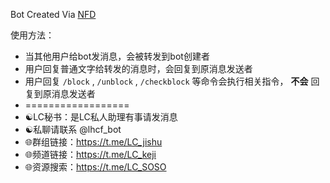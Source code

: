 Bot Created Via [NFD](https://github.com/liuhui19994/nfd)

使用方法：

- 当其他用户给bot发消息，会被转发到bot创建者
- 用户回复普通文字给转发的消息时，会回复到原消息发送者
- 用户回复 `/block` ,  `/unblock` ,  `/checkblock` 等命令会执行相关指令， **不会** 回复到原消息发送者
- ==================
- ☯️LC秘书：是LC私人助理有事请发消息 
- ☯️私聊请联系 @lhcf_bot
- 🌐群组链接：https://t.me/LC_jishu
- 🌐频道链接：https://t.me/LC_keji
- 🌐资源搜索：https://t.me/LC_SOSO
